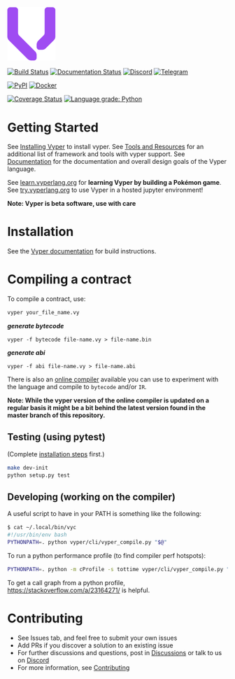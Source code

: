 <img src="https://raw.githubusercontent.com/vyperlang/vyper/master/docs/logo.svg?sanitize=true" alt="" width="110">

[![Build Status](https://github.com/vyperlang/vyper/workflows/Test/badge.svg)](https://github.com/vyperlang/vyper/actions/workflows/test.yml)
[![Documentation Status](https://readthedocs.org/projects/vyper/badge/?version=latest)](http://docs.vyperlang.org/en/latest/?badge=latest "ReadTheDocs")
[![Discord](https://img.shields.io/discord/969926564286459934.svg?label=%23vyper)](https://discord.gg/6tw7PTM7C2)
[![Telegram](https://img.shields.io/badge/Vyperholics🐍-Telegram-blue)](https://t.me/vyperlang)

[![PyPI](https://badge.fury.io/py/vyper.svg)](https://pypi.org/project/vyper "PyPI")
[![Docker](https://img.shields.io/docker/cloud/build/vyperlang/vyper)](https://hub.docker.com/r/vyperlang/vyper "DockerHub")

[![Coverage Status](https://codecov.io/gh/vyperlang/vyper/branch/master/graph/badge.svg)](https://codecov.io/gh/vyperlang/vyper "Codecov")
[![Language grade: Python](https://github.com/vyperlang/vyper/workflows/CodeQL/badge.svg)](https://github.com/vyperlang/vyper/actions/workflows/codeql.yml)

# Getting Started
See [Installing Vyper](http://docs.vyperlang.org/en/latest/installing-vyper.html) to install vyper.
See [Tools and Resources](https://github.com/vyperlang/vyper/wiki/Vyper-tools-and-resources) for an additional list of framework and tools with vyper support.
See [Documentation](http://docs.vyperlang.org/en/latest/index.html) for the documentation and overall design goals of the Vyper language.

See [learn.vyperlang.org](https://learn.vyperlang.org/) for **learning Vyper by building a Pokémon game**.
See [try.vyperlang.org](https://try.vyperlang.org/) to use Vyper in a hosted jupyter environment!

**Note: Vyper is beta software, use with care**

# Installation
See the [Vyper documentation](https://docs.vyperlang.org/en/latest/installing-vyper.html)
for build instructions.

# Compiling a contract
To compile a contract, use:
```bash
vyper your_file_name.vy
```
***generate bytecode***

    vyper -f bytecode file-name.vy > file-name.bin

***generate abi***

    vyper -f abi file-name.vy > file-name.abi

There is also an [online compiler](https://vyper.online/) available you can use to experiment with
the language and compile to ``bytecode`` and/or ``IR``.

**Note: While the vyper version of the online compiler is updated on a regular basis it might
be a bit behind the latest version found in the master branch of this repository.**

## Testing (using pytest)

(Complete [installation steps](https://docs.vyperlang.org/en/latest/installing-vyper.html) first.)

```bash
make dev-init
python setup.py test
```

## Developing (working on the compiler)

A useful script to have in your PATH is something like the following:
```bash
$ cat ~/.local/bin/vyc
#!/usr/bin/env bash
PYTHONPATH=. python vyper/cli/vyper_compile.py "$@"
```

To run a python performance profile (to find compiler perf hotspots):
```bash
PYTHONPATH=. python -m cProfile -s tottime vyper/cli/vyper_compile.py "$@"
```

To get a call graph from a python profile, https://stackoverflow.com/a/23164271/ is helpful.


# Contributing
* See Issues tab, and feel free to submit your own issues
* Add PRs if you discover a solution to an existing issue
* For further discussions and questions, post in [Discussions](https://github.com/vyperlang/vyper/discussions) or talk to us on [Discord](https://discord.gg/6tw7PTM7C2)
* For more information, see [Contributing](http://docs.vyperlang.org/en/latest/contributing.html)
